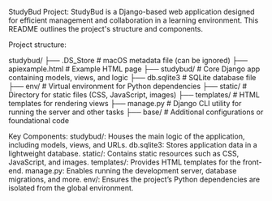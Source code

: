 StudyBud Project:
StudyBud is a Django-based web application designed for efficient management and collaboration in a learning environment. This README outlines the project's structure and components.



Project structure:

studybud/
├── .DS_Store             # macOS metadata file (can be ignored)
├── apiexample.html       # Example HTML page
├── studybud/             # Core Django app containing models, views, and logic
├── db.sqlite3            # SQLite database file
├── env/                  # Virtual environment for Python dependencies
├── static/               # Directory for static files (CSS, JavaScript, images)
├── templates/            # HTML templates for rendering views
├── manage.py             # Django CLI utility for running the server and other tasks
├── base/                 # Additional configurations or foundational code


Key Components:
studybud/: Houses the main logic of the application, including models, views, and URLs.
db.sqlite3: Stores application data in a lightweight database.
static/: Contains static resources such as CSS, JavaScript, and images.
templates/: Provides HTML templates for the front-end.
manage.py: Enables running the development server, database migrations, and more.
env/: Ensures the project’s Python dependencies are isolated from the global environment.
